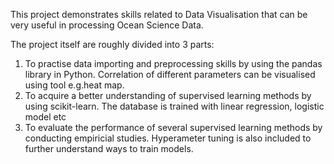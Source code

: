 This project demonstrates skills related to Data Visualisation that can be very useful in processing Ocean Science Data.

The project itself are roughly divided into 3 parts:
1. To practise data importing and preprocessing skills by using the pandas library in Python. Correlation of different parameters can be visualised using tool e.g.heat map.
2.  To acquire a better understanding of supervised learning methods by using  scikit-learn. The database is trained with linear regression, logistic model etc
3.  To evaluate the performance of several supervised learning methods by conducting empiricial studies. Hyperameter tuning is also included to further understand ways to train models.

